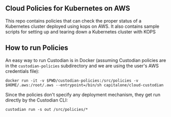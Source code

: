 
## Cloud Policies for Kubernetes on AWS

This repo contains policies that can check the proper status of a  Kubernetes cluster deployed  using kops on AWS. It also contains sample scripts for setting up and tearing down a Kubernetes cluster with KOPS

## How to run Policies

An easy way to run Custodian is in Docker (assuming Custodian policies are in the `custodian-policies` subdirectory and we are using the user's AWS credentials file):

`docker run -it -v $PWD/custodian-policies:/src/policies -v $HOME/.aws:/root/.aws --entrypoint=/bin/sh capitalone/cloud-custodian`

Since the policies don't specify any deployment mechanism, they get run directly by the Custodian CLI:

`custodian run -s out /src/policies/*`
